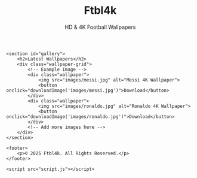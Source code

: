<!DOCTYPE html>
<html lang="en">
<head>
    <meta charset="UTF-8">
    <meta name="viewport" content="width=device-width, initial-scale=1.0">
    <title>Ftbl4k - HD & 4K Football Wallpapers</title>
    <link rel="stylesheet" href="styles.css">
</head>
<body>
    <header>
        <h1>Ftbl4k</h1>
        <p>HD & 4K Football Wallpapers</p>
    </header>
    
    <section id="gallery">
        <h2>Latest Wallpapers</h2>
        <div class="wallpaper-grid">
            <!-- Example Image -->
            <div class="wallpaper">
                <img src="images/messi.jpg" alt="Messi 4K Wallpaper">
                <button onclick="downloadImage('images/messi.jpg')">Download</button>
            </div>
            <div class="wallpaper">
                <img src="images/ronaldo.jpg" alt="Ronaldo 4K Wallpaper">
                <button onclick="downloadImage('images/ronaldo.jpg')">Download</button>
            </div>
            <!-- Add more images here -->
        </div>
    </section>

    <footer>
        <p>© 2025 Ftbl4k. All Rights Reserved.</p>
    </footer>

    <script src="script.js"></script>
</body>
</html>
